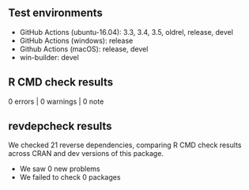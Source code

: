 ## Test environments

* GitHub Actions (ubuntu-16.04): 3.3, 3.4, 3.5, oldrel, release, devel
* GitHub Actions (windows): release
* Github Actions (macOS): release, devel
* win-builder: devel

## R CMD check results

0 errors | 0 warnings | 0 note

## revdepcheck results

We checked 21 reverse dependencies, comparing R CMD check results across CRAN and dev versions of this package.

 * We saw 0 new problems
 * We failed to check 0 packages

